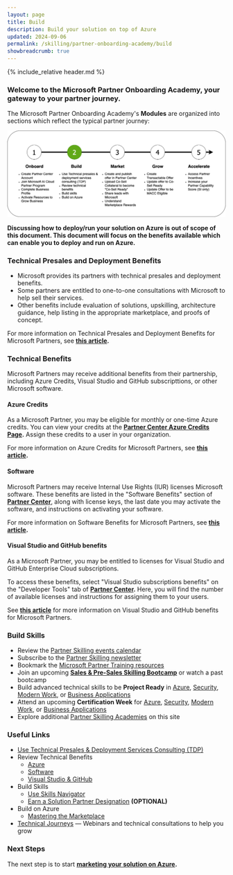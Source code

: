 ```yaml
---
layout: page
title: Build
description: Build your solution on top of Azure
updated: 2024-09-06
permalink: /skilling/partner-onboarding-academy/build
showbreadcrumb: true
---
```

{% include_relative header.md %}

### Welcome to the Microsoft Partner Onboarding Academy, your gateway to your partner journey.

The Microsoft Partner Onboarding Academy's **Modules** are organized into sections which reflect the typical partner journey:

![](../../../assets/partner-onboarding/partner-journey-build.png)

**Discussing how to deploy/run your solution on Azure is out of scope of this document. This document will focus on the benefits available which can enable you to deploy and run on Azure.**

### Technical Presales and Deployment Benefits

* Microsoft provides its partners with technical presales and deployment benefits.
* Some partners are entitled to one-to-one consultations with Microsoft to help sell their services.
* Other benefits include evaluation of solutions, upskilling, architecture guidance, help listing in the appropriate marketplace, and proofs of concept.

For more information on Technical Presales and Deployment Benefits for Microsoft Partners, see **[this article](https://learn.microsoft.com/en-us/partner-center/technical-benefits).**

### Technical Benefits

Microsoft Partners may receive additional benefits from their partnership, including Azure Credits, Visual Studio and GitHub subscripttions, or other Microsoft software.

#### Azure Credits

As a Microsoft Partner, you may be eligible for monthly or one-time Azure credits. You can view your credits at the **[Partner Center Azure Credits Page](https://partner.microsoft.com/dashboard/v2/benefits/azure).** Assign these credits to a user in your organization.

For more information on Azure Credits for Microsoft Partners, see **[this article](https://learn.microsoft.com/en-us/partner-center/mpn-benefits-azure-cloud).**

#### Software

Microsoft Partners may receive Internal Use Rights (IUR) licenses Microsoft software. These benefits are listed in the "Software Benefits" section of **[Partner Center](https://partner.microsoft.com/dashboard/home)**, along with license keys, the last date you may activate the software, and instructions on activating your software.

For more information on Software Benefits for Microsoft Partners, see **[this article](https://learn.microsoft.com/en-us/partner-center/mpn-benefits-software).**

#### Visual Studio and GitHub benefits

As a Microsoft Partner, you may be entitled to licenses for Visual Studio and GitHub Enterprise Cloud subscriptions.

To access these benefits, select "Visual Studio subscriptions benefits" on the "Developer Tools" tab of **[Partner Center](https://partner.microsoft.com/dashboard/home).** Here, you will find the number of available licenses and instructions for assigning them to your users.

See **[this article](https://learn.microsoft.com/en-us/partner-center/mpn-benefits-visual-studio)** for more information on Visual Studio and GitHub benefits for Microsoft Partners.

### Build Skills

- Review the [Partner Skilling events calendar](https://assetsprod.microsoft.com/mpn/microsoft-partner-training-calendar.pdf)
- Subscribe to the [Partner Skilling newsletter](https://aka.ms/PartnerSkillingNewsletter)
- Bookmark the [Microsoft Partner Training resources](https://partner.microsoft.com/training)
- Join an upcoming **[Sales & Pre-Sales Skilling Bootcamp](https://vshow.on24.com/vshow/FY24_SBcamp/registration/23189?partnerref=SEBTCP_ALL_ORG_OTH_PNSKP)** or watch a past bootcamp
- Build advanced technical skills to be **Project Ready** in [Azure](https://vshow.on24.com/vshow/FY24_AZDepth/registration/23172?partnerref=DP_AZ_ORG_OTH_PN), [Security](https://vshow.on24.com/vshow/FY24_SDepth/registration/23173?partnerref=DP_SCI_ORG_OTH_PN), [Modern Work](https://vshow.on24.com/vshow/FY24_MWCWeek/registration/23378?partnerref=DP_MW_ORG_OTH_PNSKP), or [Business Applications](https://vshow.on24.com/vshow/FY24_BADepth/registration/23174?partnerref=DP_BA_ORG_OTH_PN)
- Attend an upcoming **Certification Week** for [Azure](https://vshow.on24.com/vshow/FY24_ACWeek/registration/23191?partnerref=CW_AZ_ORG_OTH_PN), [Security](https://vshow.on24.com/vshow/FY24_SCWeek/registration/23187?partnerref=CW_SCI_ORG_OTH_PN), [Modern Work](https://vshow.on24.com/vshow/FY24_MWCWeek/registration/23184?partnerref=CW_MW_ORG_OTH_PN), or [Business Applications](https://vshow.on24.com/vshow/FY24_BACWeek/registration/23188?partnerref=CW_BA_ORG_OTH_PN)
- Explore additional [Partner Skilling Academies](/PartnerResources/skilling/academies) on this site

### Useful Links

- [Use Technical Presales & Deployment Services Consulting (TDP)](https://learn.microsoft.com/en-us/partner-center/technical-benefits)
- Review Technical Benefits
  - [Azure](https://learn.microsoft.com/en-us/partner-center/mpn-benefits-azure-cloud)
  - [Software](https://learn.microsoft.com/en-us/partner-center/mpn-benefits-software)
  - [Visual Studio & GitHub](https://learn.microsoft.com/en-us/partner-center/mpn-benefits-visual-studio)
- Build Skills
  - [Use Skills Navigator](https://learn.microsoft.com/en-us/collections/mjdcwo2gzmz43)
  - [Earn a Solution Partner Designation](https://partner.microsoft.com/en-us/partnership/solutions-partner) **(OPTIONAL)**
- Build on Azure
  - [Mastering the Marketplace](https://aka.ms/MasteringTheMarketplace)
- [Technical Journeys](https://partner.microsoft.com/en-US/partnership/technical-journeys) — Webinars and technical consultations to help you grow

### Next Steps

The next step is to start **[marketing your solution on Azure](/PartnerResources/skilling/partner-onboarding-academy/market).**